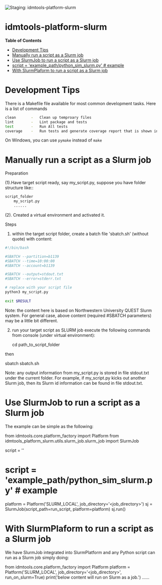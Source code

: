 ![Staging: idmtools-platform-slurm](https://github.com/InstituteforDiseaseModeling/idmtools/workflows/Staging:%20idmtools-platform-slurm/badge.svg?branch=dev)

# idmtools-platform-slurm

<!-- START doctoc generated TOC please keep comment here to allow auto update -->
<!-- DON'T EDIT THIS SECTION, INSTEAD RE-RUN doctoc TO UPDATE -->
**Table of Contents**

- [Development Tips](#development-tips)
- [Manually run a script as a Slurm job](#manually-run-a-script-as-a-slurm-job)
- [Use SlurmJob to run a script as a Slurm job](#use-slurmjob-to-run-a-script-as-a-slurm-job)
- [script = 'example_path/python_sim_slurm.py'   &#035; example](#script--example_pathpython_sim_slurmpy----example)
- [With SlurmPlaform to run a script as a Slurm job](#with-slurmplaform-to-run-a-script-as-a-slurm-job)

<!-- END doctoc generated TOC please keep comment here to allow auto update -->


# Development Tips

There is a Makefile file available for most common development tasks. Here is a list of commands

```bash
clean       -   Clean up temproary files
lint        -   Lint package and tests
test        -   Run All tests
coverage    -   Run tests and generate coverage report that is shown in browser
```

On Windows, you can use `pymake` instead of `make`


# Manually run a script as a Slurm job

Preparation

(1).Have target script ready, say my_script.py, suppose you have folder structure like::

```bash
script_folder
    my_script.py
    ......
```

(2). Created a virtual environment and activated it.

Steps

1. within the target script folder, create a batch file 'sbatch.sh' (without quote) with content:

```bash
#!/bin/bash

#SBATCH --partition=b1139
#SBATCH --time=10:00:00
#SBATCH --account=b1139

#SBATCH --output=stdout.txt
#SBATCH --error=stderr.txt

# replace with your script file
python3 my_script.py
    
exit $RESULT
```

Note: the content here is based on Northwestern University QUEST Slurm system. For general case, above content (required #SBATCH parameters) may be a little bit different.

2. run your target script as SLURM job
   execute the following commands from console (under virtual environment):

   cd path_to_script_folder

then

   sbatch sbatch.sh

Note: any output information from my_script.py is stored in file stdout.txt under the current folder. For example, if my_script.py kicks out another Slurm job, then its Slurm id information can be found in file stdout.txt.


# Use SlurmJob to run a script as a Slurm job

The example can be simple as the following:

from idmtools.core.platform_factory import Platform
from idmtools_platform_slurm.utils.slurm_job.slurm_job import SlurmJob

script = '<user script path>'
# script = 'example_path/python_sim_slurm.py'   # example
platform = Platform('SLURM_LOCAL', job_directory='<job_directory>')
sj = SlurmJob(script_path=run_script, platform=platform)
sj.run()


# With SlurmPlaform to run a script as a Slurm job

We have SlurmJob integrated into SlurmPlatform and any Python script can run as a Slurm job simply doing:

from idmtools.core.platform_factory import Platform
platform = Platform('SLURM_LOCAL', job_directory='<job_directory>', run_on_slurm=True)
print('below content will run on Slurm as a job.')
......

